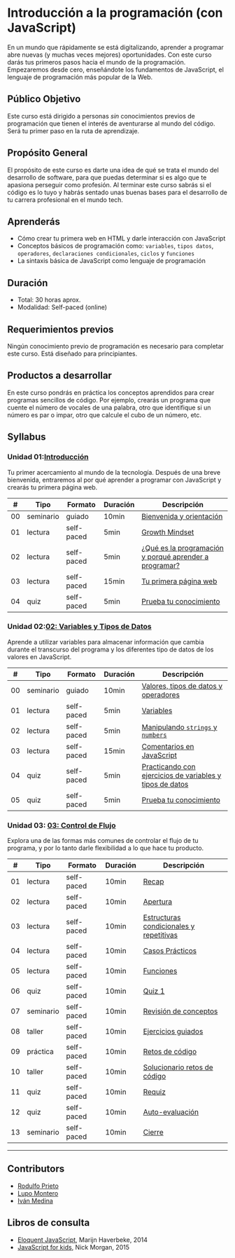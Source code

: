 # Introducción a la programación (con JavaScript)

En un mundo que rápidamente se está digitalizando, aprender a programar abre
nuevas (y muchas veces mejores) oportunidades. Con este curso darás tus primeros
pasos hacia el mundo de la programación. Empezaremos desde cero, enseñándote los
fundamentos de JavaScript, el lenguaje de programación más popular de la Web.

## Público Objetivo

Este curso está dirigido a personas _sin_ conocimientos previos de programación
que tienen el interés de aventurarse al mundo del código. Será tu primer paso en
la ruta de aprendizaje.

## Propósito General

El propósito de este curso es darte una idea de qué se trata el mundo del
desarrollo de software, para que puedas determinar si es algo que te apasiona
perseguir como profesión. Al terminar este curso sabrás si el código es lo tuyo
y habrás sentado unas buenas bases para el desarrollo de tu carrera profesional
en el mundo tech.

## Aprenderás

* Cómo crear tu primera web en HTML y darle interacción con JavaScript
* Conceptos básicos de programación como: `variables`, `tipos datos`,
  `operadores`, `declaraciones condicionales`, `ciclos` y `funciones`
* La sintaxis básica de JavaScript como lenguaje de programación

## Duración

* Total: 30 horas aprox.
* Modalidad: Self-paced (online)

## Requerimientos previos

Ningún conocimiento previo de programación es necesario para completar este
curso. Está diseñado para principiantes.

## Productos a desarrollar

En este curso pondrás en práctica los conceptos aprendidos para crear programas
sencillos de código. Por ejemplo, crearás un programa que cuente el número de
vocales de una palabra, otro que identifique si un número es par o impar, otro
que calcule el cubo de un número, etc.

## Syllabus

### Unidad 01:[Introducción](01-intro)

Tu primer acercamiento al mundo de la tecnología. Después de una breve
bienvenida, entraremos al por qué aprender a programar con JavaScript y crearás
tu primera página web.

|  # |  Tipo     | Formato    | Duración | Descripción
|----|-----------|------------|----------|------------
| 00 | seminario | guiado     |   10min  | [Bienvenida y orientación](01-introduction/00-welcome-and-orientation.md)
| 01 | lectura   | self-paced |    5min  | [Growth Mindset](01-introduction/01-growth-mindset.md)
| 02 | lectura   | self-paced |    5min  | [¿Qué es la programación y porqué aprender a programar?](01-introduction/02-why-learn-to-code.md)
| 03 | lectura   | self-paced |   15min  | [Tu primera página web](01-introduction/03-your-first-website.md)
| 04 |   quiz    | self-paced |    5min  | [Prueba tu conocimiento](01-introduction/04-prueba-tu-conocimiento.md)

### Unidad 02:[02: Variables y Tipos de Datos](02-variables-and-data-types)

Aprende a utilizar variables para almacenar información que cambia durante el
transcurso del programa y los diferentes tipo de datos de los valores en
JavaScript.

|  # |  Tipo     | Formato    | Duración | Descripción
|----|-----------|------------|----------|------------
| 00 | seminario | guiado     |   10min  | [Valores, tipos de datos y operadores](02-variables-and-data-types/01-values-data-types-and-operators.md)
| 01 | lectura   | self-paced |    5min  | [Variables](02-variables-and-data-types/02-variables.md)
| 02 | lectura   | self-paced |    5min  | [Manipulando `strings` y `numbers`](02-variables-and-data-types/03-self-learning-MDN.md)
| 03 | lectura   | self-paced |   15min  | [Comentarios en JavaScript](02-variables-and-data-types/04-comments.md)
| 04 |    quiz   | self-paced |    5min  | [Practicando con ejercicios de variables y tipos de datos](02-variables-and-data-types/05-guided-exercises.md)
| 05 |    quiz   | self-paced |    5min  | [Prueba tu conocimiento](02-variables-and-data-types/06-prueba-tu-conocimiento.md)

### Unidad 03: [03: Control de Flujo](03-control-flow)

Explora una de las formas más comunes de controlar el flujo de tu programa, y
por lo tanto darle flexibilidad a lo que hace tu producto.

|  # |  Tipo     | Formato    | Duración | Descripción
|----|-----------|------------|----------|------------
| 01 |  lectura  | self-paced |   10min  |[Recap](03-control-flow/01-recap.md)
| 02 |  lectura  | self-paced |   10min  |[Apertura](03-control-flow/02-opening.md)
| 03 |  lectura  | self-paced |   10min  |[Estructuras condicionales y repetitivas](03-control-flow/03-conditionals-and-loops.md)
| 04 |  lectura  | self-paced |   10min  |[Casos Prácticos](03-control-flow/04-practical-cases.md)
| 05 |  lectura  | self-paced |   10min  |[Funciones](03-control-flow/05-functions.md)
| 06 |   quiz    | self-paced |   10min  |[Quiz 1](03-control-flow/06-quiz-1.md)
| 07 | seminario | self-paced |   10min  |[Revisión de conceptos](03-control-flow/07-lecture.md)
| 08 |  taller   | self-paced |   10min  |[Ejercicios guiados](03-control-flow/08-guided-exercises.md)
| 09 |  práctica | self-paced |   10min  |[Retos de código](03-control-flow/09-code-challenges.md)
| 10 |  taller   | self-paced |   10min  |[Solucionario retos de código](03-control-flow/10-solutions-code-challenges.md)
| 11 |   quiz    | self-paced |   10min  |[Requiz](03-control-flow/11-quiz-2.md)
| 12 |   quiz    | self-paced |   10min  |[Auto-evaluación](03-control-flow/12-self-assessment.md)
| 13 | seminario | self-paced |   10min  |[Cierre](03-control-flow/13-closing.md)

***

## Contributors

* [Rodulfo Prieto](https://github.com/chamodev)
* [Lupo Montero](https://github.com/lupomontero)
* [Iván Medina](https://github.com/ivandevp)

## Libros de consulta

* [Eloquent JavaScript](http://eloquentjavascript.net/), Marijn Haverbeke, 2014
* [JavaScript for kids](http://pepa.holla.cz/wp-content/uploads/2015/11/JavaScript-for-Kids.pdf),
  Nick Morgan, 2015
